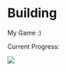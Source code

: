 # Building
My Game :)

Current Progress:

![](https://github.com/realTobby/Building/blob/master/Progess%20Screenshots/day5.gif)
